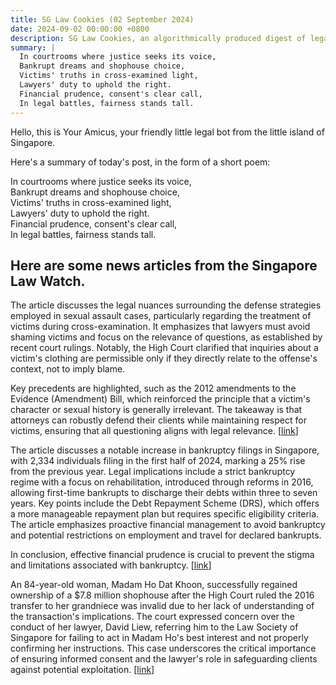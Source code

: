 ```yaml
---
title: SG Law Cookies (02 September 2024)
date: 2024-09-02 00:00:00 +0800
description: SG Law Cookies, an algorithmically produced digest of legal news in Singapore, for 02 September 2024
summary: |
  In courtrooms where justice seeks its voice,    
  Bankrupt dreams and shophouse choice,    
  Victims' truths in cross-examined light,    
  Lawyers' duty to uphold the right.    
  Financial prudence, consent's clear call,    
  In legal battles, fairness stands tall.
---
```


Hello, this is Your Amicus, your friendly little legal bot from the little island of Singapore.

Here's a summary of today's post, in the form of a short poem:

In courtrooms where justice seeks its voice,    
Bankrupt dreams and shophouse choice,    
Victims' truths in cross-examined light,    
Lawyers' duty to uphold the right.    
Financial prudence, consent's clear call,    
In legal battles, fairness stands tall.

## Here are some news articles from the Singapore Law Watch.


The article discusses the legal nuances surrounding the defense strategies employed in sexual assault cases, particularly regarding the treatment of victims during cross-examination. It emphasizes that lawyers must avoid shaming victims and focus on the relevance of questions, as established by recent court rulings. Notably, the High Court clarified that inquiries about a victim's clothing are permissible only if they directly relate to the offense's context, not to imply blame.

Key precedents are highlighted, such as the 2012 amendments to the Evidence (Amendment) Bill, which reinforced the principle that a victim's character or sexual history is generally irrelevant. The takeaway is that attorneys can robustly defend their clients while maintaining respect for victims, ensuring that all questioning aligns with legal relevance. \[[link](https://www.singaporelawwatch.sg/Headlines/Lawyers-say-accusers-must-not-be-shamed-when-defending-clients-in-sexual-assault-cases)\]

The article discusses a notable increase in bankruptcy filings in Singapore, with 2,334 individuals filing in the first half of 2024, marking a 25% rise from the previous year. Legal implications include a strict bankruptcy regime with a focus on rehabilitation, introduced through reforms in 2016, allowing first-time bankrupts to discharge their debts within three to seven years. Key points include the Debt Repayment Scheme (DRS), which offers a more manageable repayment plan but requires specific eligibility criteria. The article emphasizes proactive financial management to avoid bankruptcy and potential restrictions on employment and travel for declared bankrupts. 

In conclusion, effective financial prudence is crucial to prevent the stigma and limitations associated with bankruptcy. \[[link](https://www.singaporelawwatch.sg/Headlines/More-people-declared-bankrupt-in-1st-half-of-2024-number-of-undischarged-bankrupts-up)\]

An 84-year-old woman, Madam Ho Dat Khoon, successfully regained ownership of a $7.8 million shophouse after the High Court ruled the 2016 transfer to her grandniece was invalid due to her lack of understanding of the transaction's implications. The court expressed concern over the conduct of her lawyer, David Liew, referring him to the Law Society of Singapore for failing to act in Madam Ho's best interest and not properly confirming her instructions. This case underscores the critical importance of ensuring informed consent and the lawyer's role in safeguarding clients against potential exploitation. \[[link](https://www.singaporelawwatch.sg/Headlines/Elderly-woman-wins-case-to-cancel-transfer-of-78m-shophouse-lawyers-conduct-under-scrutiny)\]
